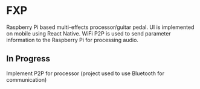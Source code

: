 # FXP

Raspberry Pi based multi-effects processor/guitar pedal. UI is implemented on mobile using React Native. WiFi P2P is used to send parameter information to the Raspberry Pi for processing audio.

## In Progress

Implement P2P for processor (project used to use Bluetooth for communication)
